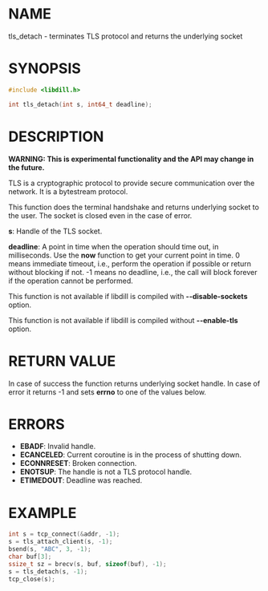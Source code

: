 # NAME

tls_detach - terminates TLS protocol and returns the underlying socket

# SYNOPSIS

```c
#include <libdill.h>

int tls_detach(int s, int64_t deadline);
```

# DESCRIPTION

**WARNING: This is experimental functionality and the API may change in the future.**

TLS is a cryptographic protocol to provide secure communication over
the network. It is a bytestream protocol.

This function does the terminal handshake and returns underlying
socket to the user. The socket is closed even in the case of error.

**s**: Handle of the TLS socket.

**deadline**: A point in time when the operation should time out, in milliseconds. Use the **now** function to get your current point in time. 0 means immediate timeout, i.e., perform the operation if possible or return without blocking if not. -1 means no deadline, i.e., the call will block forever if the operation cannot be performed.

This function is not available if libdill is compiled with **--disable-sockets** option.

This function is not available if libdill is compiled without **--enable-tls** option.

# RETURN VALUE

In case of success the function returns underlying socket handle. In case of error it returns -1 and sets **errno** to one of the values below.

# ERRORS

* **EBADF**: Invalid handle.
* **ECANCELED**: Current coroutine is in the process of shutting down.
* **ECONNRESET**: Broken connection.
* **ENOTSUP**: The handle is not a TLS protocol handle.
* **ETIMEDOUT**: Deadline was reached.

# EXAMPLE

```c
int s = tcp_connect(&addr, -1);
s = tls_attach_client(s, -1);
bsend(s, "ABC", 3, -1);
char buf[3];
ssize_t sz = brecv(s, buf, sizeof(buf), -1);
s = tls_detach(s, -1);
tcp_close(s);
```
